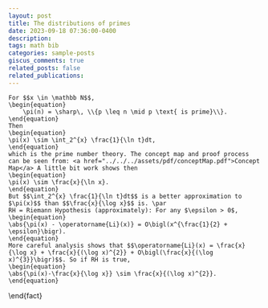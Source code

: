 ```yaml
---
layout: post
title: The distributions of primes
date: 2023-09-18 07:36:00-0400
description: 
tags: math bib
categories: sample-posts
giscus_comments: true
related_posts: false
related_publications: 
---
```

<!-- This post shows how to add bibliography to simple blog posts. If you would like something more academic, check the [distill style post]({% post_url 2018-12-22-distill %}). -->

    For $$x \in \mathbb N$$,
    \begin{equation}
        \pi(n) = \sharp\, \\{p \leq n \mid p \text{ is prime}\\}. 
    \end{equation}
    Then 
    \begin{equation}
    \pi(x) \sim \int_2^{x} \frac{1}{\ln t}dt,
    \end{equation}
    which is the prime number theory. The concept map and proof process can be seen from: <a href="../../../assets/pdf/conceptMap.pdf">Concept Map</a> A little bit work shows then
    \begin{equation}
    \pi(x) \sim \frac{x}{\ln x}.
    \end{equation}
    But $$\int_2^{x} \frac{1}{\ln t}dt$$ is a better approximation to $\pi(x)$$ than $$\frac{x}{\log x}$$ is. \par
    RH = Riemann Hypothesis (approximately): For any $\epsilon > 0$, 
    \begin{equation}
    \abs{\pi(x) - \operatorname{Li}(x)} = O\bigl(x^{\frac{1}{2} + \epsilon}\bigr).
    \end{equation}
    More careful analysis shows that $$\operatorname{Li}(x) = \frac{x}{\log x} + \frac{x}{(\log x)^{2}} + O\bigl(\frac{x}{(\log x)^{3}}\bigr)$$. So if RH is true, 
    \begin{equation}
    \abs{\pi(x)-\frac{x}{\log x}} \sim \frac{x}{(\log x)^{2}}.
    \end{equation}
\end{fact}
